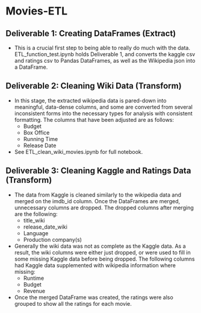 # Movies-ETL

## Deliverable 1: Creating DataFrames (Extract)
- This is a crucial first step to being able to really do much with the data. ETL_function_test.ipynb holds Deliverable 1, and converts the kaggle csv and ratings csv to Pandas DataFrames, as well as the Wikipedia json into a DataFrame.

## Deliverable 2: Cleaning Wiki Data (Transform)
- In this stage, the extracted wikipedia data is pared-down into meaningful, data-dense columns, and some are converted from several inconsistent forms into the necessary types for analysis with consistent formatting. The columns that have been adjusted are as follows:
  -   Budget
  -   Box Office
  -   Running Time
  -   Release Date
-   See ETL_clean_wiki_movies.ipynb for full notebook.

## Deliverable 3: Cleaning Kaggle and Ratings Data (Transform)
- The data from Kaggle is cleaned similarly to the wikipedia data and merged on the imdb_id column. Once the DataFrames are merged, unnecessary columns are dropped. The dropped columns after merging are the following:
  - title_wiki
  - release_date_wiki
  - Language
  - Production company(s)
- Generally the wiki data was not as complete as the Kaggle data. As a result, the wiki columns were either just dropped, or were used to fill in some missing Kaggle data before being dropped. The following columns had Kaggle data supplemented with wikipedia information where missing:
  - Runtime
  - Budget
  - Revenue
- Once the merged DataFrame was created, the ratings were also grouped to show all the ratings for each movie.
